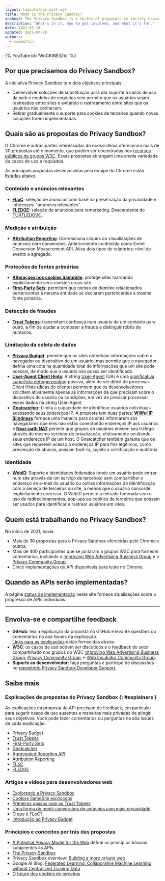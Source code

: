```yaml
---
layout: layouts/doc-post.njk
title: What is the Privacy Sandbox?
subhead: The Privacy Sandbox is a series of proposals to satisfy cross-site use cases without third-party cookies or other tracking mechanisms.
description: "What's in it, how to get involved, and what it's for."
date: 2021-05-18
updated: 2021-07-29
authors:
  - samdutton
---
```


{% YouTube id='WnCKlNE52tc' %}

## Por que precisamos do Privacy Sandbox?

A iniciativa Privacy Sandbox tem dois objetivos principais:

- Desenvolver soluções de substituição para dar suporte a casos de uso da web e modelos de negócios sem permitir que os usuários sejam rastreados entre sites e evitando o rastreamento entre sites que os usuários não conhecem.
- Retirar gradualmente o suporte para cookies de terceiros quando novas soluções forem implementadas.

## Quais são as propostas do Privacy Sandbox?

O Chrome e outras partes interessadas do ecossistema ofereceram mais de 30 propostas até o momento, que podem ser encontradas nos [recursos públicos de grupos W3C](https://github.com/w3c/web-advertising#ideas-and-proposals-links-outside-this-repo). Essas propostas abrangem uma ampla variedade de casos de uso e requisitos.

As principais propostas desenvolvidas pela equipe do Chrome estão listadas abaixo.

### Conteúdo e anúncios relevantes

- [**FLoC**](/docs/privacy-sandbox/floc): seleção de anúncios com base na preservação da privacidade e interesses: "anúncios relevantes".
- [**FLEDGE**](/docs/privacy-sandbox/fledge): seleção de anúncios para remarketing. Descendente do [TURTLEDOVE](https://github.com/WICG/turtledove).

### Medição e atribuição

- [**Attribution Reporting**](/docs/privacy-sandbox/attribution-reporting): Correlaciona cliques ou visualizações de anúncios com conversões. Anteriormente conhecido como Event Conversion Measurement API. Ativa dois tipos de relatórios: nível de evento e agregado.

### Proteções de fontes primárias

- [**Alterações nos cookies SameSite**](https://web.dev/samesite-cookies-explained/): protege sites marcando explicitamente seus cookies cross-site.
- [**First-Party Sets**](/docs/privacy-sandbox/first-party-sets): permitem que nomes de domínio relacionados pertencentes à mesma entidade se declarem pertencentes à mesma fonte primária.

### Detecção de fraudes

- [**Trust Tokens**](/docs/privacy-sandbox/trust-tokens): transmitem confiança num usuário de um contexto para outro, a fim de ajudar a combater a fraude e distinguir robôs de humanos.

### Limitação da coleta de dados

- [**Privacy Budget**](https://www.youtube.com/watch?v=0STgfjSA6T8): permite que os sites obtenham informações sobre o navegador ou dispositivo de um usuário, mas permite que o navegador defina uma cota na quantidade total de informações que um site pode acessar, de modo que o usuário não possa ser identificado.
- [**User-Agent Client Hints**](https://web.dev/user-agent-client-hints/): A string [User-Agent](https://developer.mozilla.org/en-US/docs/Web/HTTP/Headers/User-Agent) (UA) é uma [significativa superfície de](https://w3c.github.io/fingerprinting-guidance/#passive)[fingerprinting](https://w3c.github.io/fingerprinting-guidance/#passive) passiva, além de ser difícil de processar. Client Hints (dicas do cliente) permitem que os desenvolvedores solicitem ativamente apenas as informações de que precisam sobre o dispositivo do usuário ou condições, em vez de precisar processar esses dados na string User-Agent.
- [**Gnatcatcher**](https://github.com/bslassey/ip-blindness): Limita a capacidade de identificar usuários individuais acessando seus endereços IP. A proposta tem duas partes: [**Willful IP Blindness**](https://github.com/bslassey/ip-blindness/blob/master/willful_ip_blindness.md) fornece uma maneira para os sites informarem aos navegadores que eles não estão conectando endereços IP aos usuários e [**Near-path NAT**](https://github.com/bslassey/ip-blindness/blob/master/near_path_nat.md) permite que grupos de usuários enviem seu tráfego através do mesmo servidor de privatização, efetivamente ocultando seus endereços IP de um host. O Gnatcatcher também garante que os sites que requerem acesso a endereços IP para fins legítimos, como prevenção de abusos, possam fazê-lo, sujeito a certificação e auditoria.

### Identidade

- [**WebID**](https://github.com/WICG/WebID): Suporte a identidades federadas (onde um usuário pode entrar num site através de um serviço de terceiros) sem compartilhar o endereço de e-mail do usuário ou outras informações de identificação com o serviço de terceiros ou site, a menos que o usuário concorde explicitamente com isso. O WebID permite a entrada federada sem o uso de redirecionamentos, pop-ups ou cookies de terceiros que possam ser usados para identificar e rastrear usuários em sites.

## Quem está trabalhando no Privacy Sandbox?

No início de 2021, havia:

- Mais de 30 propostas para o Privacy Sandbox oferecidas pelo Chrome e outros.
- Mais de 400 participantes que se juntaram a grupos W3C para fornecer comentários, incluindo o [Improving Web Advertising Business Group](https://www.w3.org/community/web-adv/participants) e o [Privacy Community Group](https://www.w3.org/community/privacycg/participants).
- Cinco implementações de API disponíveis para teste no Chrome.

## Quando as APIs serão implementadas?

A página [status de implementação](/docs/privacy-sandbox/status/) neste site fornece atualizações sobre o progresso de APIs individuais.

---

## Envolva-se e compartilhe feedback

- **GitHub**: leia a explicação da proposta no GitHub e levante questões ou comentários na aba Issues da explicação. <br> [Links para as explicações](#explainers) estão fornecidas abaixo.
- **W3C**: os casos de uso podem ser discutidos e o feedback do setor compartilhado nos grupos do W3C [Improving Web Advertising Business Group](https://www.w3.org/community/web-adv/), [Privacy Community Group](https://www.w3.org/community/privacycg/participants), e [Web Incubator Community Group](https://github.com/WICG).
- **Suporte ao desenvolvedor**: faça perguntas e participe de discussões no [repositório Privacy Sandbox Developer Support](https://github.com/GoogleChromeLabs/privacy-sandbox-dev-support).

## Saiba mais

### Explicações de propostas do Privacy Sandbox {: #explainers }

As explicações da proposta da API precisam de feedback, em particular para sugerir casos de uso ausentes e maneiras mais privadas de atingir seus objetivos. Você pode fazer comentários ou perguntas na aba Issues de cada explicação.

- [Privacy Budget](https://github.com/bslassey/privacy-budget)
- [Trust Tokens](https://github.com/dvorak42/trust-token-api)
- [First-Party Sets](https://github.com/privacycg/first-party-sets)
- [Gnatcatcher](https://github.com/bslassey/ip-blindness)
- [Aggregated Reporting API](https://github.com/csharrison/aggregate-reporting-api)
- [Attribution Reporting](https://github.com/csharrison/conversion-measurement-api)
- [FLoC](https://github.com/jkarlin/floc)
- [FLEDGE](https://github.com/michaelkleber/turtledove)

### Artigos e vídeos para desenvolvedores web

- [Explorando a Privacy Sandbox](https://web.dev/digging-into-the-privacy-sandbox)
- [Cookies SameSite explicados](https://web.dev/samesite-cookies-explained/)
- [Primeiros passos com os Trust Tokens](https://web.dev/trust-tokens)
- [Uma forma de medir conversões de anúncios com mais privacidade](https://web.dev/conversion-measurement/)
- [O que é FLoC?](https://web.dev/floc/)
- [Introdução ao Privacy Budget](https://www.youtube.com/watch?v=0STgfjSA6T8)

### Princípios e conceitos por trás das propostas

- [A Potential Privacy Model for the Web](https://github.com/michaelkleber/privacy-model)  define os princípios básicos subjacentes às APIs.
- [The Privacy Sandbox](https://www.chromium.org/Home/chromium-privacy/privacy-sandbox)
- Privacy Sandbox overview: [Building a more private web](https://www.blog.google/products/chrome/building-a-more-private-web/)
- Google AI Blog: [Federated Learning: Collaborative Machine Learning without Centralized Training Data](https://ai.googleblog.com/2017/04/federated-learning-collaborative.html)
- [O futuro dos cookies de terceiros](https://blog.chromium.org/2019/10/developers-get-ready-for-new.html)
